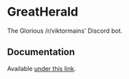 # GreatHerald

The Glorious /r/viktormains' Discord bot.

## Documentation

Available [under this link](https://www.arcyvilk.com/greatherald).
